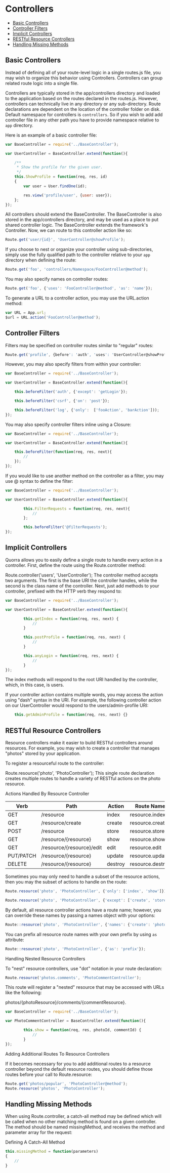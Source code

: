 # Controllers

 - [Basic Controllers](#basic-controllers)
 - [Controller Filters](#controller-filters)
 - [Implicit Controllers](#implicit-controllers)
 - [RESTful Resource Controllers](#restful-resource-controllers)
 - [Handling Missing Methods](#handling-missing-methods)

## Basic Controllers

Instead of defining all of your route-level logic in a single routes.js file, you may wish to organize this behavior
 using Controllers. Controllers can group related route logic into a single file.

Controllers are typically stored in the app/controllers directory and loaded to the application based on the routes
declared in the routes.js. However, controllers can technically live in any directory or any sub-directory. Route
declarations are dependent on the location of the controller folder on disk. Default namespace for controllers is
`controllers`. So if you wish to add add controller file in any other path you have to provide namespace
relative to `app` directory.

Here is an example of a basic controller file:

```javascript
var BaseController = require('../BaseController');

var UserController = BaseController.extend(function(){

    /**
     * Show the profile for the given user.
     */
    this.ShowProfile = function(req, res, id)
    {
        var user = User.findOne(id);

        res.view('profile/user', {user: user});
    };
});
```

All controllers should extend the BaseController. The BaseController is also stored in the app/controllers directory,
 and may be used as a place to put shared controller logic. The BaseController extends the framework's Controller.
 Now, we can route to this controller action like so:

```javascript
Route.get('user/{id}', 'UserController@showProfile');
```

If you choose to nest or organize your controller using sub-directories, simply use the fully qualified path to the
controller relative to your `app` directory when defining the route:

```javascript
Route.get('foo', 'controllers/Namespace/FooController@method');
```

You may also specify names on controller routes:

```javascript
Route.get('foo', {'uses': 'FooController@method', 'as': 'name'});
```

To generate a URL to a controller action, you may use the URL.action method:

```javascript
var URL = App.url;
$url = URL.action('FooController@method');
```

## Controller Filters

Filters may be specified on controller routes similar to "regular" routes:

```javascript
Route.get('profile', {before': 'auth', 'uses': 'UserController@showProfile'});
```

However, you may also specify filters from within your controller:

```javascript
var BaseController = require('../BaseController');

var UserController = BaseController.extend(function(){

    this.beforeFilter('auth', {'except': 'getLogin'});

    this.beforeFilter('csrf', {'on': 'post'});

    this.beforeFilter('log', {'only':  ['fooAction', 'barAction']));
});
```

You may also specify controller filters inline using a Closure:

```javascript
var BaseController = require('../BaseController');

var UserController = BaseController.extend(function(){

    this.beforeFilter(function(req, res, next){
        //
    });
});
```

If you would like to use another method on the controller as a filter, you may use @ syntax to define the filter:

```javascript
var BaseController = require('../BaseController');

var UserController = BaseController.extend(function(){

        this.FilterRequests = function(req, res, next){
            //
        };

        this.beforeFilter('@filterRequests');
});
```

## Implicit Controllers

Quorra allows you to easily define a single route to handle every action in a controller. First, define the route using
the Route.controller method:

Route.controller('users', 'UserController');
The controller method accepts two arguments. The first is the base URI the controller handles, while the second is the class name of the controller. Next, just add methods to your controller, prefixed with the HTTP verb they respond to:

```javascript
var BaseController = require('../BaseController');

var UserController = BaseController.extend(function(){

        this.getIndex = function(req, res, next) {
            //
        }

        this.postProfile = function(req, res, next) {
            //
        }

        this.anyLogin = function(req, res, next) {
            //
        }
});
```

The index methods will respond to the root URI handled by the controller, which, in this case, is users.

If your controller action contains multiple words, you may access the action using "dash" syntax in the URI. For example, the following controller action on our UserController would respond to the users/admin-profile URI:

```javascript
    this.getAdminProfile = function(req, res, next) {}
```

## RESTful Resource Controllers

Resource controllers make it easier to build RESTful controllers around resources. For example, you may wish to create a controller that manages "photos" stored by your application.

To register a resourceful route to the controller:

Route.resource('photo', 'PhotoController');
This single route declaration creates multiple routes to handle a variety of RESTful actions on the photo resource.

Actions Handled By Resource Controller

| Verb      | Path                      | Action  | Route Name       |
|-----------|---------------------------|---------|------------------|
| GET       | /resource                 | index   | resource.index   |
| GET       | /resource/create          | create  | resource.create  |
| POST      | /resource                 | store   | resource.store   |
| GET       | /resource/{resource}      | show    | resource.show    |
| GET       | /resource/{resource}/edit | edit    | resource.edit    |
| PUT/PATCH | /resource/{resource}      | update  | resource.update  |
| DELETE    | /resource/{resource}      | destroy | resource.destroy |

Sometimes you may only need to handle a subset of the resource actions, then you may the subset of actions to handle
on the route:

```javascript
Route.resource('photo', 'PhotoController', {'only': ['index', 'show']});

Route.resource('photo', 'PhotoController', {'except': ['create', 'store', 'update', 'destroy']});
```
By default, all resource controller actions have a route name; however, you can override these names by passing a
names object with your options:

```javascript
Route::resource('photo', 'PhotoController', {'names': {'create': 'photo.build'}});
```

You can prefix all resource route names with your own prefix by using `as` attribute:

```javascript
Route::resource('photo', 'PhotoController', {'as': 'prefix'});
```

Handling Nested Resource Controllers

To "nest" resource controllers, use "dot" notation in your route declaration:

```javascript
Route.resource('photos.comments', 'PhotoCommentController');
```

This route will register a "nested" resource that may be accessed with URLs like the following:

photos/{photoResource}/comments/{commentResource}.

```javascript
var BaseController = require('../BaseController');

var PhotoCommentController = BaseController.extend(function(){

        this.show = function(req, res, photoId, commentId) {
            //
        }
});
```

Adding Additional Routes To Resource Controllers

If it becomes necessary for you to add additional routes to a resource controller beyond the default resource routes,
 you should define those routes before your call to Route.resource:

```javascript
Route.get('photos/popular', 'PhotoController@method');
Route.resource('photos', 'PhotoController');
```

## Handling Missing Methods

When using Route.controller, a catch-all method may be defined which will be called when no other matching method is
found on a given controller. The method should be named missingMethod, and receives the method and parameter array for the request:

Defining A Catch-All Method

```javascript
this.missingMethod = function(parameters)
{
    //
}
```